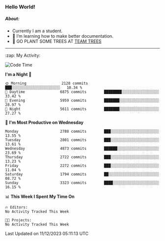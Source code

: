 ### Hello World!

##### About:
- Currently I am a student.
- 🌱 I’m learning how to make better documentation.
- 🌱 GO PLANT SOME TREES AT [TEAM TREES](https://teamtrees.org/)

---
  <summary>:zap: My Activity:</summary>
  
<!--START_SECTION:waka-->
![Code Time](http://img.shields.io/badge/Code%20Time-1%2C267%20hrs%2047%20mins-blue)

**I'm a Night 🦉** 

```text
🌞 Morning                2128 commits        ███░░░░░░░░░░░░░░░░░░░░░░   10.34 % 
🌆 Daytime                6875 commits        ████████░░░░░░░░░░░░░░░░░   33.42 % 
🌃 Evening                5959 commits        ███████░░░░░░░░░░░░░░░░░░   28.97 % 
🌙 Night                  5611 commits        ███████░░░░░░░░░░░░░░░░░░   27.27 % 
```
📅 **I'm Most Productive on Wednesday** 

```text
Monday                   2788 commits        ███░░░░░░░░░░░░░░░░░░░░░░   13.55 % 
Tuesday                  2801 commits        ███░░░░░░░░░░░░░░░░░░░░░░   13.61 % 
Wednesday                4873 commits        ██████░░░░░░░░░░░░░░░░░░░   23.69 % 
Thursday                 2722 commits        ███░░░░░░░░░░░░░░░░░░░░░░   13.23 % 
Friday                   2272 commits        ███░░░░░░░░░░░░░░░░░░░░░░   11.04 % 
Saturday                 1794 commits        ██░░░░░░░░░░░░░░░░░░░░░░░   08.72 % 
Sunday                   3323 commits        ████░░░░░░░░░░░░░░░░░░░░░   16.15 % 
```


📊 **This Week I Spent My Time On** 

```text
🔥 Editors: 
No Activity Tracked This Week

🐱‍💻 Projects: 
No Activity Tracked This Week
```


 Last Updated on 11/12/2023 05:11:13 UTC
<!--END_SECTION:waka-->
